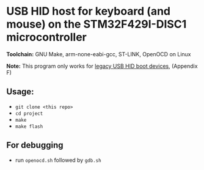# USB HID host for keyboard (and mouse) on the STM32F429I-DISC1 microcontroller

**Toolchain:** GNU Make, arm-none-eabi-gcc, ST-LINK, OpenOCD on Linux

**Note:** This program only works for [legacy USB HID boot devices](http://www.rennes.supelec.fr/ren/fi/elec/docs/usb/hid1_11.pdf), (Appendix F)

## Usage:
- `git clone <this repo>`
- `cd project`
- `make`
- `make flash`

## For debugging
- run `openocd.sh` followed by `gdb.sh`
